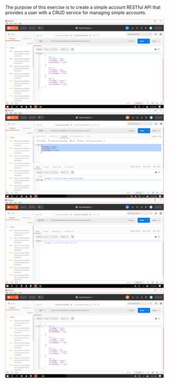 The purpose of this exercise is to create a simple account RESTful API that
provides a user with a CRUD service for managing simple accounts.

![picture](img/get2.png)
![picture](img/post.jpg)
![picture](img/delete.png)
![picture](img/get.png)
